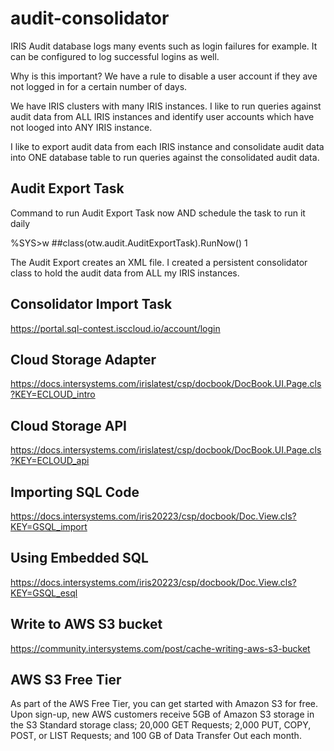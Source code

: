 # audit-consolidator

IRIS Audit database logs many events such as login failures for example. It can be configured to log successful logins as well. 

Why is this important? We have a rule to disable a user account if they ave not logged in for a certain number of days.

We have IRIS clusters with many IRIS instances. I like to run queries against audit data from ALL IRIS instances and identify user accounts which have not looged into ANY IRIS instance.

I like to export audit data from each IRIS instance and consolidate audit data into ONE database table to run queries against the consolidated audit data.

## Audit Export Task

Command to run Audit Export Task now AND schedule the task to run it daily

%SYS>w ##class(otw.audit.AuditExportTask).RunNow()
1

The Audit Export creates an XML file. I created a persistent consolidator class to hold the audit data from ALL my IRIS instances.

## Consolidator Import Task

https://portal.sql-contest.isccloud.io/account/login

## Cloud Storage Adapter

https://docs.intersystems.com/irislatest/csp/docbook/DocBook.UI.Page.cls?KEY=ECLOUD_intro

## Cloud Storage API

https://docs.intersystems.com/irislatest/csp/docbook/DocBook.UI.Page.cls?KEY=ECLOUD_api

## Importing SQL Code

https://docs.intersystems.com/iris20223/csp/docbook/Doc.View.cls?KEY=GSQL_import

## Using Embedded SQL

https://docs.intersystems.com/iris20223/csp/docbook/Doc.View.cls?KEY=GSQL_esql

## Write to AWS S3 bucket

https://community.intersystems.com/post/cache-writing-aws-s3-bucket

## AWS S3 Free Tier

As part of the AWS Free Tier, you can get started with Amazon S3 for free. Upon sign-up, new AWS customers receive 5GB of Amazon S3 storage in the S3 Standard storage class; 20,000 GET Requests; 2,000 PUT, COPY, POST, or LIST Requests; and 100 GB of Data Transfer Out each month.
